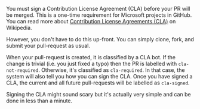 You must sign a Contribution License Agreement (CLA) before your PR will be merged. This is a one-time requirement for Microsoft projects in GitHub. You can read more about [Contribution License Agreements (CLA)](https://en.wikipedia.org/wiki/Contributor_License_Agreement) on Wikipedia.

However, you don't have to do this up-front. You can simply clone, fork, and submit your pull-request as usual.

When your pull-request is created, it is classified by a CLA bot. If the change is trivial (i.e. you just fixed a typo) then the PR is labelled with `cla-not-required`. Otherwise, it's classified as `cla-required`. In that case, the system will also tell you how you can sign the CLA. Once you have signed a CLA, the current and all future pull-requests will be labelled as `cla-signed`.

Signing the CLA might sound scary but it's actually very simple and can be done in less than a minute.